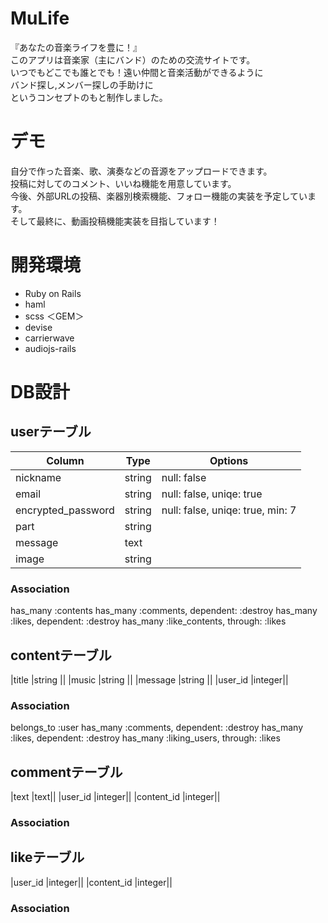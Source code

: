 # MuLife
『あなたの音楽ライフを豊に！』  
このアプリは音楽家（主にバンド）のための交流サイトです。  
いつでもどこでも誰とでも！遠い仲間と音楽活動ができるように  
バンド探し,メンバー探しの手助けに  
というコンセプトのもと制作しました。  
# デモ
自分で作った音楽、歌、演奏などの音源をアップロードできます。  
投稿に対してのコメント、いいね機能を用意しています。  
今後、外部URLの投稿、楽器別検索機能、フォロー機能の実装を予定しています。  
そして最終に、動画投稿機能実装を目指しています！

# 開発環境
* Ruby on Rails
* haml
* scss
＜GEM＞
* devise
* carrierwave
* audiojs-rails

# DB設計
## userテーブル
|Column         |Type   |Options|
|---------------|-------|-------|
|nickname       |string |null: false|
|email          |string |null: false, uniqe: true|
|encrypted_password|string |null: false, uniqe: true, min: 7|
|part           |string ||
|message        |text   ||
|image          |string ||

### Association
has_many :contents
has_many :comments, dependent: :destroy
has_many :likes, dependent: :destroy
has_many :like_contents, through: :likes


## contentテーブル
|title          |string ||
|music          |string ||
|message        |string ||
|user_id        |integer||

### Association
belongs_to :user
has_many   :comments, dependent: :destroy
has_many   :likes, dependent: :destroy
has_many   :liking_users, through: :likes


## commentテーブル
|text           |text||
|user_id        |integer||
|content_id     |integer||

### Association

## likeテーブル
|user_id        |integer||
|content_id     |integer||

### Association